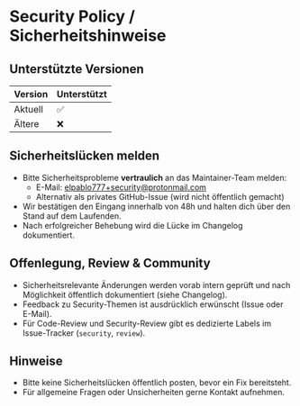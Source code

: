 

# Security Policy / Sicherheitshinweise

## Unterstützte Versionen

| Version   | Unterstützt         |
| --------- | ------------------ |
| Aktuell   | :white_check_mark: |
| Ältere    | :x:                |

## Sicherheitslücken melden

- Bitte Sicherheitsprobleme **vertraulich** an das Maintainer-Team melden:
  - E-Mail: elpablo777+security@protonmail.com
  - Alternativ als privates GitHub-Issue (wird nicht öffentlich gemacht)
- Wir bestätigen den Eingang innerhalb von 48h und halten dich über den Stand auf dem Laufenden.
- Nach erfolgreicher Behebung wird die Lücke im Changelog dokumentiert.


## Offenlegung, Review & Community
- Sicherheitsrelevante Änderungen werden vorab intern geprüft und nach Möglichkeit öffentlich dokumentiert (siehe Changelog).
- Feedback zu Security-Themen ist ausdrücklich erwünscht (Issue oder E-Mail).
- Für Code-Review und Security-Review gibt es dedizierte Labels im Issue-Tracker (`security`, `review`).

## Hinweise
- Bitte keine Sicherheitslücken öffentlich posten, bevor ein Fix bereitsteht.
- Für allgemeine Fragen oder Unsicherheiten gerne Kontakt aufnehmen.
